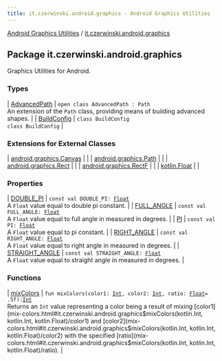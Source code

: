 ```yaml
---
title: it.czerwinski.android.graphics - Android Graphics Utilities
---
```


[Android Graphics Utilities](../index.html) / [it.czerwinski.android.graphics](./index.html)

## Package it.czerwinski.android.graphics

Graphics Utilities for Android.

### Types

| [AdvancedPath](-advanced-path/index.html) | `open class AdvancedPath : Path`<br>An extension of the `Path` class, providing means of building advanced shapes. |
| [BuildConfig](-build-config/index.html) | `class BuildConfig`<br>`class BuildConfig` |

### Extensions for External Classes

| [android.graphics.Canvas](android.graphics.-canvas/index.html) |  |
| [android.graphics.Path](android.graphics.-path/index.html) |  |
| [android.graphics.Rect](android.graphics.-rect/index.html) |  |
| [android.graphics.RectF](android.graphics.-rect-f/index.html) |  |
| [kotlin.Float](kotlin.-float/index.html) |  |

### Properties

| [DOUBLE_PI](-d-o-u-b-l-e_-p-i.html) | `const val DOUBLE_PI: `[`Float`](https://kotlinlang.org/api/latest/jvm/stdlib/kotlin/-float/index.html)<br>A `Float` value equal to double pi constant. |
| [FULL_ANGLE](-f-u-l-l_-a-n-g-l-e.html) | `const val FULL_ANGLE: `[`Float`](https://kotlinlang.org/api/latest/jvm/stdlib/kotlin/-float/index.html)<br>A `Float` value equal to full angle in measured in degrees. |
| [PI](-p-i.html) | `const val PI: `[`Float`](https://kotlinlang.org/api/latest/jvm/stdlib/kotlin/-float/index.html)<br>A `Float` value equal to pi constant. |
| [RIGHT_ANGLE](-r-i-g-h-t_-a-n-g-l-e.html) | `const val RIGHT_ANGLE: `[`Float`](https://kotlinlang.org/api/latest/jvm/stdlib/kotlin/-float/index.html)<br>A `Float` value equal to right angle in measured in degrees. |
| [STRAIGHT_ANGLE](-s-t-r-a-i-g-h-t_-a-n-g-l-e.html) | `const val STRAIGHT_ANGLE: `[`Float`](https://kotlinlang.org/api/latest/jvm/stdlib/kotlin/-float/index.html)<br>A `Float` value equal to straight angle in measured in degrees. |

### Functions

| [mixColors](mix-colors.html) | `fun mixColors(color1: `[`Int`](https://kotlinlang.org/api/latest/jvm/stdlib/kotlin/-int/index.html)`, color2: `[`Int`](https://kotlinlang.org/api/latest/jvm/stdlib/kotlin/-int/index.html)`, ratio: `[`Float`](https://kotlinlang.org/api/latest/jvm/stdlib/kotlin/-float/index.html)` = .5f): `[`Int`](https://kotlinlang.org/api/latest/jvm/stdlib/kotlin/-int/index.html)<br>Returns an `Int` value representing a color being a result of mixing [color1](mix-colors.html#it.czerwinski.android.graphics$mixColors(kotlin.Int, kotlin.Int, kotlin.Float)/color1) and [color2](mix-colors.html#it.czerwinski.android.graphics$mixColors(kotlin.Int, kotlin.Int, kotlin.Float)/color2) with the specified [ratio](mix-colors.html#it.czerwinski.android.graphics$mixColors(kotlin.Int, kotlin.Int, kotlin.Float)/ratio). |

